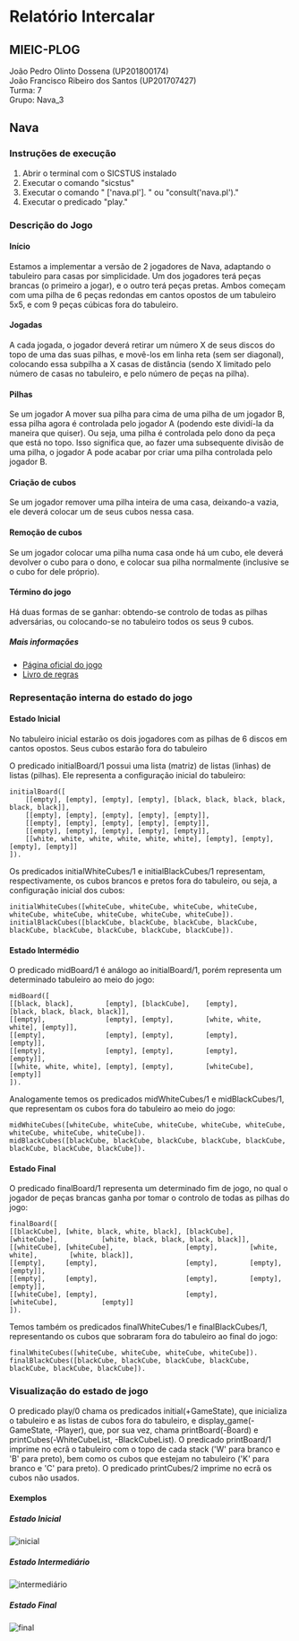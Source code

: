 # Relatório Intercalar
## MIEIC-PLOG

João Pedro Olinto Dossena (UP201800174)  
João Francisco Ribeiro dos Santos (UP201707427)  
Turma: 7  
Grupo: Nava_3  

## Nava

### Instruções de execução
1. Abrir o terminal com o SICSTUS instalado
2. Executar o comando "sicstus"
3. Executar o comando " ['nava.pl']. " ou "consult('nava.pl')."
4. Executar o predicado "play."

### Descrição do Jogo
#### Início
Estamos a implementar a versão de 2 jogadores de Nava, adaptando o tabuleiro para casas por simplicidade. Um dos jogadores terá peças brancas (o primeiro a jogar), e o outro terá peças pretas. Ambos começam com uma pilha de 6 peças redondas em cantos opostos de um tabuleiro 5x5, e com 9 peças cúbicas fora do tabuleiro.
#### Jogadas
A cada jogada, o jogador deverá retirar um número X de seus discos do topo de uma das suas pilhas, e movê-los em linha reta (sem ser diagonal), colocando essa subpilha a X casas de distância (sendo X limitado pelo número de casas no tabuleiro, e pelo número de peças na pilha).
#### Pilhas
Se um jogador A mover sua pilha para cima de uma pilha de um jogador B, essa pilha agora é controlada pelo jogador A (podendo este dividí-la da maneira que quiser). Ou seja, uma pilha é controlada pelo dono da peça que está no topo. Isso significa que, ao fazer uma subsequente divisão de uma pilha, o jogador A pode acabar por criar uma pilha controlada pelo jogador B.
#### Criação de cubos
Se um jogador remover uma pilha inteira de uma casa, deixando-a vazia, ele deverá colocar um de seus cubos nessa casa.
#### Remoção de cubos
Se um jogador colocar uma pilha numa casa onde há um cubo, ele deverá devolver o cubo para o dono, e colocar sua pilha normalmente (inclusive se o cubo for dele próprio).
#### Término do jogo
Há duas formas de se ganhar: obtendo-se controlo de todas as pilhas adversárias, ou colocando-se no tabuleiro todos os seus 9 cubos. 

##### Mais informações
- [Página oficial do jogo](https://boardgamegeek.com/boardgame/250491/nava)  
- [Livro de regras](./Nava_Final_Rule_Sheet_-_David_Cordell.pdf)

### Representação interna do estado do jogo

#### Estado Inicial
No tabuleiro inicial estarão os dois jogadores com as pilhas de 6 discos em cantos opostos. Seus cubos estarão fora do tabuleiro

O predicado initialBoard/1 possui uma lista (matriz) de listas (linhas) de listas (pilhas). Ele representa a configuração inicial do tabuleiro:

	initialBoard([
		[[empty], [empty], [empty], [empty], [black, black, black, black, black, black]],
		[[empty], [empty], [empty], [empty], [empty]],
		[[empty], [empty], [empty], [empty], [empty]],
		[[empty], [empty], [empty], [empty], [empty]],
		[[white, white, white, white, white, white], [empty], [empty], [empty], [empty]]
	]).

Os predicados initialWhiteCubes/1 e initialBlackCubes/1 representam, respectivamente, os cubos brancos e pretos fora do tabuleiro, ou seja, a configuração inicial dos cubos:

	initialWhiteCubes([whiteCube, whiteCube, whiteCube, whiteCube, whiteCube, whiteCube, whiteCube, whiteCube, whiteCube]).
	initialBlackCubes([blackCube, blackCube, blackCube, blackCube, blackCube, blackCube, blackCube, blackCube, blackCube]).

#### Estado Intermédio
O predicado midBoard/1 é análogo ao initialBoard/1, porém representa um determinado tabuleiro ao meio do jogo:

	midBoard([
    [[black, black],        [empty], [blackCube],    [empty],               [black, black, black, black]],
    [[empty],               [empty], [empty],        [white, white, white], [empty]],
    [[empty],               [empty], [empty],        [empty],               [empty]],
    [[empty],               [empty], [empty],        [empty],               [empty]],
    [[white, white, white], [empty], [empty],        [whiteCube],           [empty]]
    ]).

Analogamente temos os predicados midWhiteCubes/1 e midBlackCubes/1, que representam os cubos fora do tabuleiro ao meio do jogo:

	midWhiteCubes([whiteCube, whiteCube, whiteCube, whiteCube, whiteCube, whiteCube, whiteCube, whiteCube]).
	midBlackCubes([blackCube, blackCube, blackCube, blackCube, blackCube, blackCube, blackCube, blackCube]).


#### Estado Final
O predicado finalBoard/1 representa um determinado fim de jogo, no qual o jogador de peças brancas ganha por tomar o controlo de todas as pilhas do jogo:

	finalBoard([
    [[blackCube], [white, black, white, black], [blackCube],    [whiteCube],           [white, black, black, black, black]],
    [[whiteCube], [whiteCube],                  [empty],        [white, white],        [white, black]],
    [[empty],     [empty],                      [empty],        [empty],               [empty]],
    [[empty],     [empty],                      [empty],        [empty],               [empty]],
    [[whiteCube], [empty],                      [empty],        [whiteCube],           [empty]]
    ]).

Temos também os predicados finalWhiteCubes/1 e finalBlackCubes/1, representando os cubos que sobraram fora do tabuleiro ao final do jogo:

	finalWhiteCubes([whiteCube, whiteCube, whiteCube, whiteCube]).
	finalBlackCubes([blackCube, blackCube, blackCube, blackCube, blackCube, blackCube, blackCube]).


### Visualização do estado de jogo
O predicado play/0 chama os predicados initial(+GameState), que inicializa o tabuleiro e as listas de cubos fora do tabuleiro, e display_game(-GameState, -Player), que, por sua vez, chama printBoard(-Board) e printCubes(-WhiteCubeList, -BlackCubeList). O predicado printBoard/1 imprime no ecrã o tabuleiro com o topo de cada stack ('W' para branco e 'B' para preto), bem como os cubos que estejam no tabuleiro ('K' para branco e 'C' para preto). O predicado printCubes/2 imprime no ecrã os cubos não usados.

#### Exemplos

##### Estado Inicial
![inicial](./imgs/initial.png "Estado Inicial")
##### Estado Intermediário
![intermediário](./imgs/intermediate.png "Estado Intermediário")
##### Estado Final
![final](./imgs/final.png "Estado Final")



